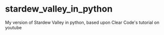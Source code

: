 # stardew_valley_in_python
 My version of Stardew Valley in python, based upon Clear Code's tutorial on youtube
